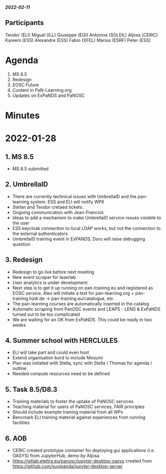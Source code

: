 ***2022-02-11***

## Participants

Teodor (ELI)
Miguel (ILL)
Giuseppe (EGI)
Antoinne (SOLEIL)
Aljosa (CERIC)
Kareem (ESS)
Alexandre (ESS)
Fabio (XFEL)
Marius (ESRF)
Peter (ESS)

# Agenda 

1. MS 8.5
4. Redesign
5. EOSC Future
5. Content in PaN-Learning.org
6. Updates on ExPaNDS and PaNOSC


# Minutes


# 2022-01-28

## 1. MS 8.5

- MS 8.5 submitted

## 2. UmbrellaID
- There are currently technical issues with UmbrellaID and the pan-learning system. ESS and ELI will notify WP6
- Stefan and Teodor cretaed tickets.
- Ongoing communication with Jean-Francois
- Ideas to add a mechanism to make UmbrellaID service-issues visisble to the user
- ESS keycloak connection to local LDAP works, but not the connection to the external authenticators
- UmbrellaID training event in ExPANDS, Doru will raise debugging question

## 3. Redesign

- Redesign to go live before next meeting
- New event scraper for laserlab
- User analytics is under development
- Next step is to get it up running on pan-training.eu and registered as EOSC service. Alex will initiate a test for pan-learning.org + pan-training.hzdr.de -> pan-training.eu/catalogue, etc
- The pan-learning courses are automatically inserted in the catalog
- Automatic scraping from PanOSC events and LEAPS - LENS &  ExPaNDS turned out to be too complicated
- We are waiting for an OK from ExPaNDS. This could be ready in two weeks

## 4. Summer school with HERCLULES
 
- ELI will take part and could even host
- Extend organisation bord to include Mosumi
- Plan was initiated with Stella, sync with Stella / Thomas for agenda / outline
- Needed compute resources need to be defined

## 5. Task 8.5/D8.3
- Training materials to foster the uptake of PaNOSC services
- Teaching material for users of PaNOSC services, FAIR principles
- Should include example training material from all WPs
- Bencmark ELI training material against experiences from running facilities

## 6. AOB
- CERIC created prototype container for deploying gui applications (i.e. OASYS) from JupyterHub, demo by Aljosa
- https://gitlab.elettra.eu/panosc/jupyter-desktop-oasys created from https://github.com/yuvipanda/jupyter-desktop-server
